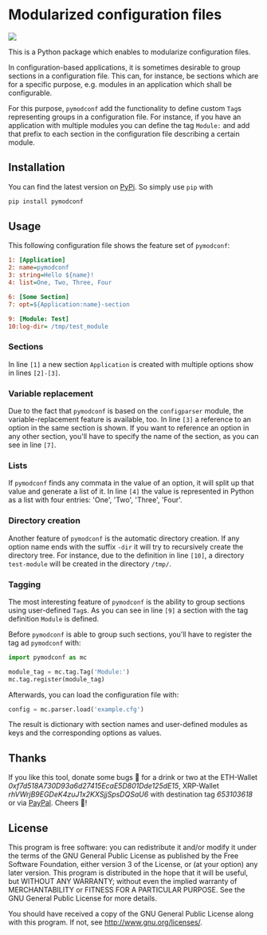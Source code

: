 # Modularized configuration files

[![](https://gitlab.klitzke-web.de/lkl/pymodconf/badges/master/pipeline.svg)](https://gitlab.klitzke-web.de/lkl/pymodconf/tree/master)

This is a Python package which enables to modularize configuration files.

In configuration-based applications, it is sometimes desirable to group
sections in a configuration file. This can, for instance, be sections which are for a specific purpose, e.g. modules in
an application which shall be configurable.

For this purpose, `pymodconf` add the functionality to define custom `Tag`s representing groups in a configuration file.
For instance, if you have an application with multiple modules you can define the tag `Module:` and add that prefix to
each section in the configuration file describing a certain module.

## Installation

You can find the latest version on [PyPi](https://pypi.org/project/pymodconf/). So simply use `pip` with

```bash
pip install pymodconf
```

## Usage

This following configuration file shows the feature set of `pymodconf`:

```ini
1: [Application]
2: name=pymodconf
3: string=Hello ${name}!
4: list=One, Two, Three, Four

6: [Some Section]
7: opt=${Application:name}-section

9: [Module: Test]
10:log-dir= /tmp/test_module
```

### Sections

In line `[1]`  a new section `Application` is created with multiple options show in lines `[2]-[3]`.

### Variable replacement

Due to the fact that `pymodconf` is based on the `configparser` module, the variable-replacement feature is available,
too. In line `[3]` a reference to an option in the same section is shown. If you want to reference an option in any
other section, you'll have to specify the name of the section, as you can see in line `[7]`.

### Lists

If `pymodconf` finds any commata in the value of an option, it will split up that value and generate a list of it. In
line `[4]` the value is represented in Python as a list with four entries: 'One', 'Two', 'Three', 'Four'.

### Directory creation

Another feature of `pymodconf` is the automatic directory creation. If any option name ends with the suffix `-dir` it
will try to recursively create the directory tree. For instance, due to the definition in line `[10]`, a directory
`test-module` will be created in the directory `/tmp/`.

### Tagging

The most interesting feature of `pymodconf` is the ability to group sections using user-defined `Tag`s. As you can see
in line `[9]` a section with the tag definition `Module` is defined.

Before `pymodconf` is able to group such sections, you'll have to register the tag ad `pymodconf` with:

```python
import pymodconf as mc

module_tag = mc.tag.Tag('Module:')
mc.tag.register(module_tag)
```

Afterwards, you can load the configuration file with:

```python
config = mc.parser.load('example.cfg')
```

The result is dictionary with section names and user-defined modules as keys and the corresponding options as values.

## Thanks

If you like this tool, donate some bugs 💸 for a drink or two at the ETH-Wallet
*0xf7d518A730D93a6d27415EcaE5D801Dde125dE15*,
XRP-Wallet *rhVWrjB9EGDeK4zuJ1x2KXSjjSpsDQSaU6* with destination tag *653103618* or via
[PayPal](https://www.paypal.me/LarsKlitzke). Cheers 🍻!

## License

This program is free software: you can redistribute it and/or modify it under the terms of the GNU General Public
License as published by the Free Software Foundation, either version 3 of the License, or (at your option) any later
version. This program is distributed in the hope that it will be useful, but WITHOUT ANY WARRANTY; without even the
implied warranty of MERCHANTABILITY or FITNESS FOR A PARTICULAR PURPOSE.  See the GNU General Public License for more
details.

You should have received a copy of the GNU General Public License along with this program.  If not, see <http://www.gnu.org/licenses/>.

